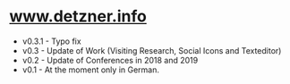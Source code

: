 # www.detzner.info

 + v0.3.1 - Typo fix
 + v0.3 - Update of Work (Visiting Research, Social Icons and Texteditor)
 + v0.2 - Update of Conferences in 2018 and 2019
 + v0.1 - At the moment only in German.
